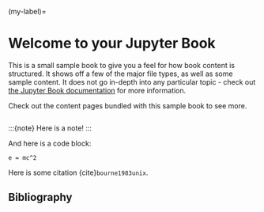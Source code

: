 (my-label)=
# Welcome to your Jupyter Book

This is a small sample book to give you a feel for how book content is
structured.
It shows off a few of the major file types, as well as some sample content.
It does not go in-depth into any particular topic - check out [the Jupyter Book documentation](https://jupyterbook.org) for more information.

Check out the content pages bundled with this sample book to see more.

```{tableofcontents}
```
:::{note}
Here is a note!
:::

And here is a code block:

```
e = mc^2
```

<!-- there's some text and this is the [label](my-label)

Here is some citation {cite}`bourne1983unix`.

adding multiple citations: {cite}`ruby,holdgraf_rapid_2016`

another citation {cite}`ruby` -->

Here is some citation {cite}`bourne1983unix`.


## Bibliography

```{bibliography} ./references.bib
```